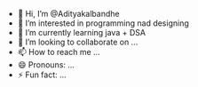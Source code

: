 - 👋 Hi, I’m @Adityakalbandhe
- 👀 I’m interested in programming nad designing
- 🌱 I’m currently learning java + DSA
- 💞️ I’m looking to collaborate on ...
- 📫 How to reach me ...
- 😄 Pronouns: ...
- ⚡ Fun fact: ...

<!---
Adityakalbandhe/Adityakalbandhe is a ✨ special ✨ repository because its `README.md` (this file) appears on your GitHub profile.
You can click the Preview link to take a look at your changes.
--->
